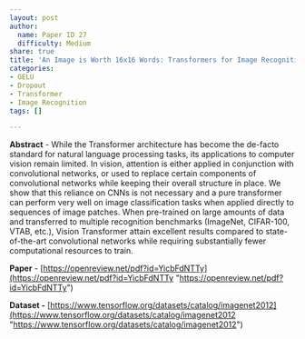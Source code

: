 ```yaml
---
layout: post
author:
  name: Paper ID 27
  difficulty: Medium
share: true
title: 'An Image is Worth 16x16 Words: Transformers for Image Recognition at Scale'
categories:
- GELU
- Dropout
- Transformer
- Image Recognition
tags: []

---
```

**Abstract** - While the Transformer architecture has become the de-facto standard for natural language processing tasks, its applications to computer vision remain limited. In vision, attention is either applied in conjunction with convolutional networks, or used to replace certain components of convolutional networks while keeping their overall structure in place. We show that this reliance on CNNs is not necessary and a pure transformer can perform very well on image classification tasks when applied directly to sequences of image patches. When pre-trained on large amounts of data and transferred to multiple recognition benchmarks (ImageNet, CIFAR-100, VTAB, etc.), Vision Transformer attain excellent results compared to state-of-the-art convolutional networks while requiring substantially fewer computational resources to train.

**Paper** - [https://openreview.net/pdf?id=YicbFdNTTy](https://openreview.net/pdf?id=YicbFdNTTy "https://openreview.net/pdf?id=YicbFdNTTy")

**Dataset -** [https://www.tensorflow.org/datasets/catalog/imagenet2012](https://www.tensorflow.org/datasets/catalog/imagenet2012 "https://www.tensorflow.org/datasets/catalog/imagenet2012")